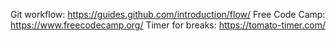 Git workflow: https://guides.github.com/introduction/flow/
Free Code Camp: https://www.freecodecamp.org/
Timer for breaks: https://tomato-timer.com/

